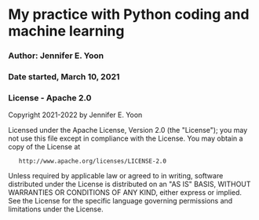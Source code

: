 # My practice with Python coding and machine learning   

### Author: Jennifer E. Yoon   


### Date started, March 10, 2021  


### License - Apache 2.0  

   Copyright 2021-2022 by Jennifer E. Yoon

   Licensed under the Apache License, Version 2.0 (the "License");
   you may not use this file except in compliance with the License.
   You may obtain a copy of the License at

       http://www.apache.org/licenses/LICENSE-2.0

   Unless required by applicable law or agreed to in writing, software
   distributed under the License is distributed on an "AS IS" BASIS,
   WITHOUT WARRANTIES OR CONDITIONS OF ANY KIND, either express or implied.
   See the License for the specific language governing permissions and
   limitations under the License.
